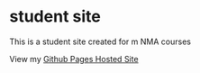 # student site

This is a student site created for m NMA courses

View my [Github Pages Hosted Site](https://yiwen-jiang.github.io/Portfolio/) 